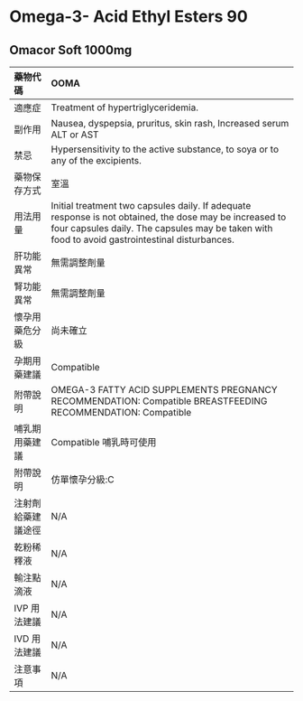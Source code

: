 # Omega-3- Acid Ethyl Esters 90

## Omacor Soft 1000mg

| 藥物代碼 | OOMA |
| :--- | :--- |
| 適應症 | Treatment of hypertriglyceridemia. |
| 副作用 | Nausea, dyspepsia, pruritus, skin rash, Increased serum ALT or AST |
| 禁忌 | Hypersensitivity to the active substance, to soya or to any of the excipients. |
| 藥物保存方式 | 室溫 |
| 用法用量 | Initial treatment two capsules daily. If adequate response is not obtained, the dose may be increased to four capsules daily. The capsules may be taken with food to avoid gastrointestinal disturbances. |
| 肝功能異常 | 無需調整劑量 |
| 腎功能異常 | 無需調整劑量 |
| 懷孕用藥危分級 | 尚未確立 |
| 孕期用藥建議 | Compatible |
| 附帶說明 | OMEGA-3 FATTY ACID SUPPLEMENTS PREGNANCY RECOMMENDATION: Compatible BREASTFEEDING RECOMMENDATION: Compatible |
| 哺乳期用藥建議 | Compatible 哺乳時可使用 |
| 附帶說明 | 仿單懷孕分級:C |
| 注射劑給藥建議途徑 | N/A |
| 乾粉稀釋液 | N/A |
| 輸注點滴液 | N/A |
| IVP 用法建議 | N/A |
| IVD 用法建議 | N/A |
| 注意事項 | N/A |

